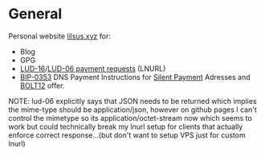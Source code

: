 # General

Personal website [lilsus.xyz][lilsus.xyz] for:

- Blog
- GPG
- [LUD-16][lud-16]/[LUD-06 payment requests][lud-06] (LNURL)
- [BIP-0353][bip-0353] DNS Payment Instructions for [Silent Payment][silent-payments] Adresses and [BOLT12][bolt-12] offer.

NOTE: lud-06 explicitly says that JSON needs to be returned which implies the mime-type should be application/json, however
on github pages I can't control the mimetype so its application/octet-stream now which seems to work but could technically
break my lnurl setup for clients that actually enforce correct response...(but don't want to setup VPS just for custom lnurl)

[lilsus.xyz]: https://lilsus.xyz
[lud-16]: https://github.com/lnurl/luds/blob/luds/16.md 
[lud-06]: https://github.com/lnurl/luds/blob/luds/06.md
[bip-0353]: https://github.com/bitcoin/bips/blob/master/bip-0353.mediawiki
[silent-payments]: https://github.com/bitcoin/bips/blob/master/bip-0352.mediawiki
[bolt-12]: https://github.com/lightning/bolts/blob/master/12-offer-encoding.md
